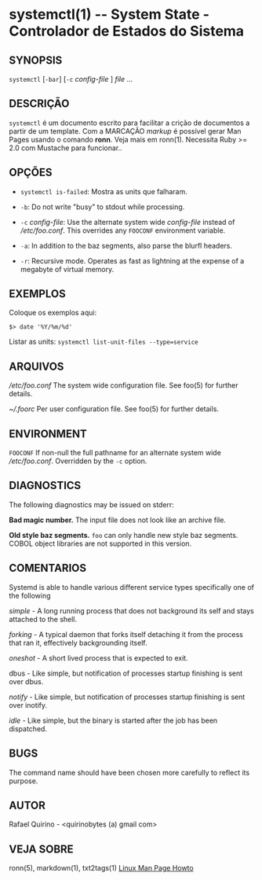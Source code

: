 systemctl(1) -- System State - Controlador de Estados do Sistema
===============================================


SYNOPSIS
--------

`systemctl` [`-bar`] [`-c` *config-file* ] *file* ...

DESCRIÇÃO
---------

`systemctl` é um documento escrito para facilitar a crição de documentos a partir de um template.
Com a MARCAÇÃO *markup* é possível gerar Man Pages usando o comando **ronn**. Veja mais em ronn(1).
Necessita Ruby >= 2.0 com Mustache para funcionar..

OPÇÕES
------

* `systemctl is-failed`:
	Mostra as units que falharam.

* `-b`:
  Do not write "busy" to stdout while processing.

* `-c` *config-file*:
  Use the alternate system wide *config-file* instead of */etc/foo.conf*. This
  overrides any `FOOCONF` environment variable.

* `-a`:
  In addition to the baz segments, also parse the blurfl headers.

* `-r`:
  Recursive mode. Operates as fast as lightning at the expense of a megabyte
  of virtual memory.

EXEMPLOS
--------

Coloque os exemplos aqui:

   `$> date '%Y/%m/%d'`

Listar as units:
`systemctl list-unit-files --type=service`

ARQUIVOS
--------


*/etc/foo.conf*
  The system wide configuration file. See foo(5) for further details.

*~/.foorc*
  Per user configuration file. See foo(5) for further details.

ENVIRONMENT
-----------

`FOOCONF`
  If non-null the full pathname for an alternate system wide */etc/foo.conf*.
  Overridden by the `-c` option.

DIAGNOSTICS
-----------

The following diagnostics may be issued on stderr:

**Bad magic number.**
  The input file does not look like an archive file.

**Old style baz segments.**
  `foo` can only handle new style baz segments. COBOL object libraries are not
  supported in this version.

COMENTARIOS
-----------

Systemd is able to handle various different service types specifically one of the following

*simple* - A long running process that does not background its self and stays attached to the shell.

*forking* - A typical daemon that forks itself detaching it from the process that ran it, effectively backgrounding itself.

*oneshot* - A short lived process that is expected to exit.

dbus - Like simple, but notification of processes startup finishing is sent over dbus.

*notify* - Like simple, but notification of processes startup finishing is sent over inotify.

*idle* - Like simple, but the binary is started after the job has been dispatched.

BUGS
----

The command name should have been chosen more carefully to reflect its
purpose.

AUTOR
-----

Rafael Quirino - <quirinobytes (a) gmail com>

VEJA SOBRE
----------

ronn(5), markdown(1), txt2tags(1) [Linux Man Page Howto](
http://www.schweikhardt.net/man_page_howto.html)
